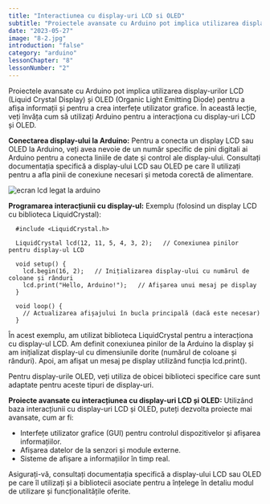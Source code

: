 ```yaml
---
title: "Interactiunea cu display-uri LCD si OLED"
subtitle: "Proiectele avansate cu Arduino pot implica utilizarea display-urilor LCD (Liquid Crystal Display) și OLED (Organic Light Emitting Diode) pentru a afișa informații și pentru a crea interfețe utilizator grafice. În această lecție, veți învăța cum să utilizați Arduino pentru a interacționa cu display-uri LCD și OLED."
date: "2023-05-27"
image: "8-2.jpg"
introduction: "false"
category: "arduino"
lessonChapter: "8"
lessonNumber: "2"
---
```



Proiectele avansate cu Arduino pot implica utilizarea display-urilor LCD (Liquid Crystal Display) și OLED (Organic Light Emitting Diode) pentru a afișa informații și pentru a crea interfețe utilizator grafice. În această lecție, veți învăța cum să utilizați Arduino pentru a interacționa cu display-uri LCD și OLED.

**Conectarea display-ului la Arduino:**
Pentru a conecta un display LCD sau OLED la Arduino, veți avea nevoie de un număr specific de pini digitali ai Arduino pentru a conecta liniile de date și control ale display-ului. Consultați documentația specifică a display-ului LCD sau OLED pe care îl utilizați pentru a afla pinii de conexiune necesari și metoda corectă de alimentare.

![ecran lcd legat la arduino](https://www.circuitgeeks.com/wp-content/uploads/2021/12/I2C-LCD-with-Arduino.jpg)

**Programarea interacțiunii cu display-ul:**
Exemplu (folosind un display LCD cu biblioteca LiquidCrystal):


      #include <LiquidCrystal.h>

      LiquidCrystal lcd(12, 11, 5, 4, 3, 2);   // Conexiunea pinilor pentru display-ul LCD

      void setup() {
        lcd.begin(16, 2);   // Inițializarea display-ului cu numărul de coloane și rânduri
        lcd.print("Hello, Arduino!");   // Afișarea unui mesaj pe display
      }

      void loop() {
        // Actualizarea afișajului în bucla principală (dacă este necesar)
      }

În acest exemplu, am utilizat biblioteca LiquidCrystal pentru a interacționa cu display-ul LCD. Am definit conexiunea pinilor de la Arduino la display și am inițializat display-ul cu dimensiunile dorite (numărul de coloane și rânduri). Apoi, am afișat un mesaj pe display utilizând funcția lcd.print().

Pentru display-urile OLED, veți utiliza de obicei biblioteci specifice care sunt adaptate pentru aceste tipuri de display-uri.

**Proiecte avansate cu interacțiunea cu display-uri LCD și OLED:**
Utilizând baza interacțiunii cu display-uri LCD și OLED, puteți dezvolta proiecte mai avansate, cum ar fi:
- Interfețe utilizator grafice (GUI) pentru controlul dispozitivelor și afișarea informațiilor.
- Afișarea datelor de la senzori și module externe.
- Sisteme de afișare a informațiilor în timp real.


Asigurați-vă, consultați documentația specifică a display-ului LCD sau OLED pe care îl utilizați și a bibliotecii asociate pentru a înțelege în detaliu modul de utilizare și funcționalitățile oferite.
